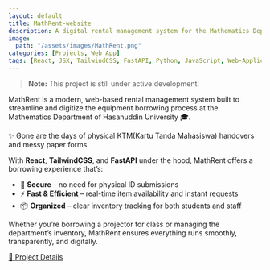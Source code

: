 ```yaml
---
layout: default
title: MathRent-website
description: A digital rental management system for the Mathematics Department of Hasanuddin University
image:
  path: "/assets/images/MathRent.png"
categories: [Projects, Web App]
tags: [React, JSX, TailwindCSS, FastAPI, Python, JavaScript, Web-Application, University-System, Rental-Management, Full-Stack]
---
```


> **Note:** This project is still under active development.

MathRent is a modern, web-based rental management system built to streamline and digitize the equipment borrowing process at the Mathematics Department of Hasanuddin University 🎓.

✨ Gone are the days of physical KTM(Kartu Tanda Mahasiswa) handovers and messy paper forms.

With **React**, **TailwindCSS**, and **FastAPI** under the hood, MathRent offers a borrowing experience that’s:

- 🔐 **Secure** – no need for physical ID submissions
- ⚡ **Fast & Efficient** – real-time item availability and instant requests
- 📦 **Organized** – clear inventory tracking for both students and staff

Whether you’re borrowing a projector for class or managing the department’s inventory, MathRent ensures everything runs smoothly, transparently, and digitally.

[🔗 Project Details](https://github.com/Ervin1809/Project-Web-MathRent-2025)
